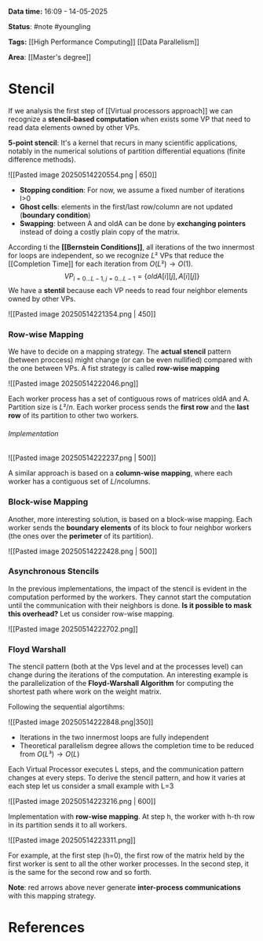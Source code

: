 **Data time:** 16:09 - 14-05-2025

**Status**: #note #youngling 

**Tags:** [[High Performance Computing]] [[Data Parallelism]]

**Area**: [[Master's degree]]
# Stencil

If we analysis the first step of [[Virtual processors approach]] we can recognize a **stencil-based computation** when exists some VP that need to read data elements owned by other VPs.

**5-point stencil**: It's a kernel that recurs in many scientific applications, notably in the numerical solutions of partition differential equations (finite difference methods).

![[Pasted image 20250514220554.png | 650]]

- **Stopping condition**: For now, we assume a fixed number of iterations I>0
- **Ghost cells**: elements in the first/last row/column are not updated (**boundary condition**)
- **Swapping**: between A and oldA can be done by **exchanging pointers** instead of doing a costly plain copy of the matrix.

According ti the **[[Bernstein Conditions]]**, all iterations of the two innermost for loops are independent, so we recognize $L²$ VPs that reduce the [[Completion Time]] for each iteration from $O(L²)\to O(1)$.
$$VP_{i=0 \dots L-1, j=0\dots L-1} = \{oldA[i][j], A[i][j]\}$$
We have a **stentil** because each VP needs to read four neighbor elements owned by other VPs.

![[Pasted image 20250514221354.png | 450]]

### Row-wise Mapping
We have to decide on a mapping strategy. The **actual stencil** pattern (between proccess) might change (or can be even nullified) compared with the one between VPs. A fist strategy is called **row-wise mapping**

![[Pasted image 20250514222046.png]]

Each worker process has a set of contiguous rows of matrices oldA and A. Partition size is $L² / n$. Each worker process sends the **first row** and the **last row** of its partition to other two workers.
###### Implementation
![[Pasted image 20250514222237.png | 500]]

A similar approach is based on a **column-wise mapping**, where each worker has a contiguous set of $L / n$columns.
### Block-wise Mapping
Another, more interesting solution, is based on a block-wise mapping. Each worker sends the **boundary elements** of its block to four neighbor workers (the ones over the **perimeter** of its partition).

![[Pasted image 20250514222428.png | 500]]

### Asynchronous Stencils
In the previous implementations, the impact of the stencil is evident in the computation performed by the workers. They cannot start the computation until the communication with their neighbors is done. **Is it possible to mask this overhead?** Let us consider row-wise mapping.

![[Pasted image 20250514222702.png]]

### Floyd Warshall
The stencil pattern (both at the Vps level and at the processes level) can change during the iterations of the computation. An interesting example is the parallelization of the **Floyd-Warshall Algorithm** for computing the shortest path where work on the weight matrix.

Following the sequential algortihms:

![[Pasted image 20250514222848.png|350]]
- Iterations in the two innermost loops are fully independent
- Theoretical parallelism degree allows the completion time to be reduced from $O(L³) \to O(L)$

Each Virtual Processor executes L steps, and the communication pattern changes at every steps. To derive the stencil pattern, and how it varies at each step let us consider a small example with L=3

![[Pasted image 20250514223216.png | 600]]

Implementation with **row-wise mapping**. At step h, the worker with h-th row in its partition sends it to all workers.

![[Pasted image 20250514223311.png]]

For example, at the first step (h=0), the first row of the matrix held by the first worker is sent to all the other worker processes. In the second step, it is the same for the second row and so forth.

**Note**: red arrows above never generate **inter-process communications** with this mapping strategy.
# References
